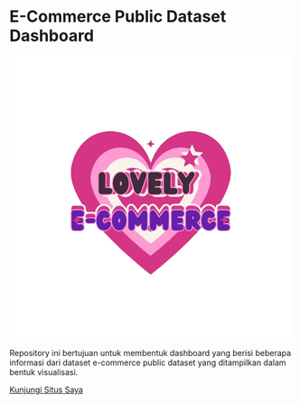# E-Commerce Public Dataset Dashboard
![Logo](https://raw.githubusercontent.com/annisaprmts/analysis/master/mylogo.png)

Repository ini bertujuan untuk membentuk dashboard yang berisi beberapa informasi dari dataset e-commerce public dataset yang ditampilkan dalam bentuk visualisasi.

[Kunjungi Situs Saya](https://annisa-project-dicoding.streamlit.app/)
